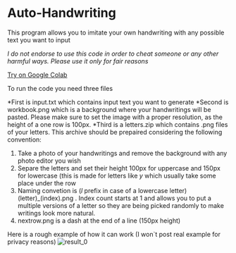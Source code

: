 # Auto-Handwriting
This program allows you to imitate your own handwriting with any possible text you want to input

_I do not endorse to use this code in order to cheat someone or any other harmful ways. Please use it only for fair reasons_

[Try on Google Colab](https://colab.research.google.com/drive/10SM8ma6M6hdBGbvzROk7FYdZee1qgy7m?usp=sharing)

To run the code you need three files

*First is input.txt which contains input text you want to generate
*Second is workbook.png which is a background where your handwritings will be pasted. Please make sure to set the image with a proper resolution, as the height of a one row is 100px.
*Third is a letters.zip which contains .png files of your letters. This archive should be prepaired considering the following convention:

1. Take a photo of your handwritings and remove the background with any photo editor you wish
2. Separe the letters and set their height 100px for uppercase and 150px for lowercase (this is made for letters like _y_ which usually take some place under the row
3. Naming convetion is (_l_ prefix in case of a lowercase letter)(letter)_(index).png . Index count starts at 1 and allows you to put a multiple versions of a letter so they are being picked randomly to make writings look more natural.
4. nextrow.png is a dash at the end of a line (150px height)

Here is a rough example of how it can work (I won`t post real example for privacy reasons)
![result_0](https://github.com/RainTomorow/Auto-Handwriting/assets/119802850/4cd4cdb5-715e-4d59-abef-c642e9ae49ff)
